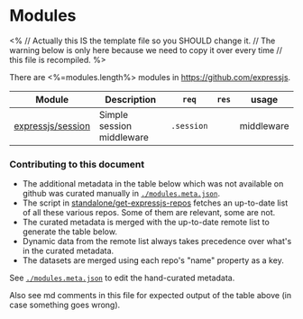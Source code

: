 # Modules

<%
// Actually this IS the template file so you SHOULD change it.
// The warning below is only here because we need to copy it over every time
// this file is recompiled.
%>
<!--
# ~*** ===================================================>
#
# IMPORTANT NOTE:
#
# Please don't change this file manually!
# It is automatically compiled from `MODULES.tpl.md`
# in order for it to stay up to date.
#
# Change `MODULES.tpl.md` instead.
#
# <=================================================== ***~
-->

There are <%=modules.length%> modules in https://github.com/expressjs.


 Module                                                                   | Description                                     | `req`         | `res`     | usage                |
 ------------------------------------------------------------------------ | ----------------------------------------------- |:-------------:|:---------:|:--------------------:|
 [expressjs/session](https://github.com/expressjs/session)                | Simple session middleware                       | `.session`    |           | middleware           |



### Contributing to this document

+ The additional metadata in the table below which was not available on github was curated manually in [`./modules.meta.json`]().
+ The script in [standalone/get-expressjs-repos]() fetches an up-to-date list of all these various repos.  Some of them are relevant, some are not.
+ The curated metadata is merged with the up-to-date remote list to generate the table below.
+ Dynamic data from the remote list always takes precedence over what's in the curated metadata.
+ The datasets are merged using each repo's "name" property as a key.

See [`./modules.meta.json`]() to edit the hand-curated metadata.

Also see md comments in this file for expected output of the table above (in case something goes wrong).

<!--
Example output for the table above:


 Module                                                                   | Description                                     | `req`         | `res`     | usage                |
 ------------------------------------------------------------------------ | ----------------------------------------------- |:-------------:|:---------:|:--------------------:|
 [expressjs/session](https://github.com/expressjs/session)                | Simple session middleware                       | `.session`    |           | middleware           |
-->
